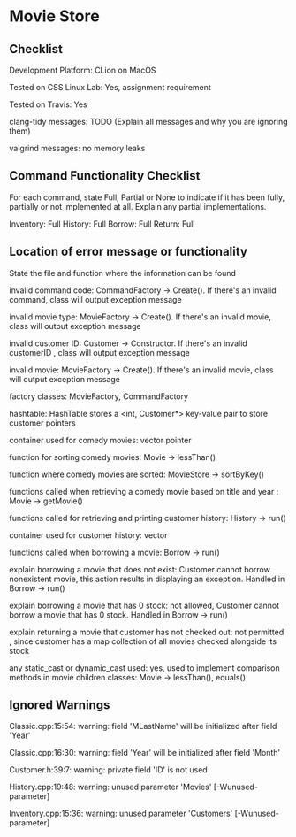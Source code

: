 # Movie Store

## Checklist

Development Platform: CLion on MacOS

Tested on CSS Linux Lab: Yes, assignment requirement

Tested on Travis: Yes

clang-tidy messages: TODO (Explain all messages and why you are ignoring them)

valgrind messages: no memory leaks

## Command Functionality Checklist

For each command, state Full, Partial or None to indicate 
if it has been fully, partially or not implemented at all.
Explain any partial implementations.

Inventory: Full
History: Full
Borrow: Full
Return: Full

## Location of error message or functionality

State the file and function where the information can be found

invalid command code: CommandFactory -> Create(). If there's an invalid
 command, class will output exception message

invalid movie type: MovieFactory -> Create(). If there's an invalid
                     movie, class will output exception message

invalid customer ID: Customer -> Constructor. If there's an invalid customerID
, class will output exception message
 
invalid movie: MovieFactory -> Create(). If there's an invalid movie, class
 will output exception message

factory classes: MovieFactory, CommandFactory

hashtable: HashTable stores a <int, Customer*> key-value pair to store
 customer pointers

container used for comedy movies: vector pointer

function for sorting comedy movies: Movie -> lessThan()

function where comedy movies are sorted: MovieStore -> sortByKey()

functions called when retrieving a comedy movie based on title and year
: Movie -> getMovie()

functions called for retrieving and printing customer history: History -> run()

container used for customer history: vector<string>

functions called when borrowing a movie: Borrow -> run()

explain borrowing a movie that does not exist: Customer cannot borrow
 nonexistent movie, this action results in displaying an exception. Handled
  in Borrow -> run()

explain borrowing a movie that has 0 stock: not allowed, Customer cannot
 borrow a movie that has 0 stock. Handled in Borrow -> run()

explain returning a movie that customer has not checked out: not permitted
, since customer has a map collection of all movies checked alongside its stock

any static_cast or dynamic_cast used: yes, used to implement comparison
 methods in movie children classes: Movie -> lessThan(), equals()

## Ignored Warnings
Classic.cpp:15:54: warning: field 'MLastName' will be initialized after field
 'Year'

Classic.cpp:16:30: warning: field 'Year' will be initialized after field 'Month'

Customer.h:39:7: warning: private field 'ID' is not used

History.cpp:19:48: warning: unused parameter 'Movies' [-Wunused-parameter]

Inventory.cpp:15:36: warning: unused parameter 'Customers' [-Wunused-parameter]
